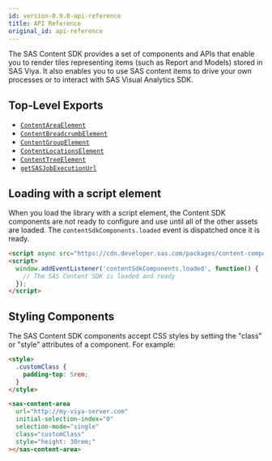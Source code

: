 ```yaml
---
id: version-0.9.0-api-reference
title: API Reference
original_id: api-reference
---
```


The SAS Content SDK provides a set of components and APIs that enable you to render tiles representing items (such as Report and Models) stored in SAS Viya. It also enables
you to use SAS content items to drive your own processes or to interact with SAS Visual
Analytics SDK.

## Top-Level Exports

- [`ContentAreaElement`](api/ContentAreaElement.md)
- [`ContentBreadcrumbElement`](api/ContentBreadcrumbElement.md)
- [`ContentGroupElement`](api/ContentGroupElement.md)
- [`ContentLocationsElement`](api/ContentLocationsElement.md)
- [`ContentTreeElement`](api/ContentTreeElement.md)
- [`getSASJobExecutionUrl`](api/getSASJobExecutionUrl.md)

## Loading with a script element

When you load the library with a script element, the Content SDK components are not ready to configure and use until all of the other assets are loaded. The `contentSdkComponents.loaded` event is dispatched once it is ready.

```html
<script async src="https://cdn.developer.sas.com/packages/content-components/latest/dist/umd/content-sdk-components.js"></script>
<script>
  window.addEventListener('contentSdkComponents.loaded', function() {
    // The SAS Content SDK is loaded and ready
  });
</script>
```

## Styling Components

The SAS Content SDK components accept CSS styles by setting the "class" or "style" attributes of a component. For example:

```html
<style>
  .customClass {
    padding-top: 5rem;
  }
</style>

<sas-content-area
  url="http://my-viya-server.com"
  initial-selection-index="0"
  selection-mode="single"
  class="customClass"
  style="height: 30rem;"
></sas-content-area> 
```